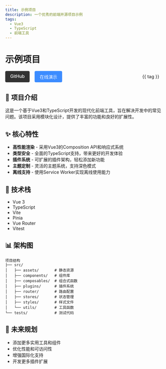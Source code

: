 ```yaml
---
title: 示例项目
description: 一个优秀的前端开源项目示例
tags:
  - Vue3
  - TypeScript
  - 前端工具
---
```


# 示例项目

<div class="project-header">
  <div class="project-badges">
    <span class="badge github">
      <a href="https://github.com/zjtdzyx/demo-project" target="_blank">GitHub</a>
    </span>
    <span class="badge live">
      <a href="https://demo.zjtxzyx.xyz" target="_blank">在线演示</a>
    </span>
  </div>
  <div class="project-tags">
    <span v-for="tag in $frontmatter.tags" :key="tag" class="tag">{{ tag }}</span>
  </div>
</div>

<!-- 
实际项目上线时请提供真实图片
![项目截图](/projects/demo-screenshot.png)
-->

## 📖 项目介绍

这是一个基于Vue3和TypeScript开发的现代化前端工具，旨在解决开发中的常见问题。该项目采用模块化设计，提供了丰富的功能和良好的扩展性。

## ✨ 核心特性

- **高性能渲染** - 采用Vue3的Composition API和响应式系统
- **类型安全** - 全面的TypeScript支持，带来更好的开发体验
- **插件系统** - 可扩展的插件架构，轻松添加新功能
- **主题定制** - 灵活的主题系统，支持深色模式
- **离线支持** - 使用Service Worker实现离线使用能力

## 🔧 技术栈

- Vue 3
- TypeScript
- Vite
- Pinia
- Vue Router
- Vitest

## 📊 架构图

```
项目结构
├── src/
│   ├── assets/       # 静态资源
│   ├── components/   # 组件库
│   ├── composables/  # 组合式函数
│   ├── plugins/      # 插件系统
│   ├── router/       # 路由配置
│   ├── stores/       # 状态管理
│   ├── styles/       # 样式文件
│   └── utils/        # 工具函数
└── tests/            # 测试代码
```

## 🚀 未来规划

- 添加更多实用工具和组件
- 优化性能和可访问性
- 增强国际化支持
- 开发更多插件扩展

<style scoped>
.project-header {
  display: flex;
  flex-wrap: wrap;
  justify-content: space-between;
  align-items: center;
  margin-bottom: 2rem;
}

.project-badges {
  display: flex;
  gap: 1rem;
}

.badge {
  padding: 0.5rem 1rem;
  border-radius: 4px;
  font-weight: 500;
}

.badge a {
  color: white;
  text-decoration: none;
}

.github {
  background-color: #333;
}

.live {
  background-color: #3c8cff;
}

.project-tags {
  display: flex;
  flex-wrap: wrap;
  gap: 0.5rem;
}

.tag {
  padding: 0.3rem 0.7rem;
  border-radius: 4px;
  font-size: 0.9rem;
  background-color: var(--vp-c-bg-soft);
}
</style> 